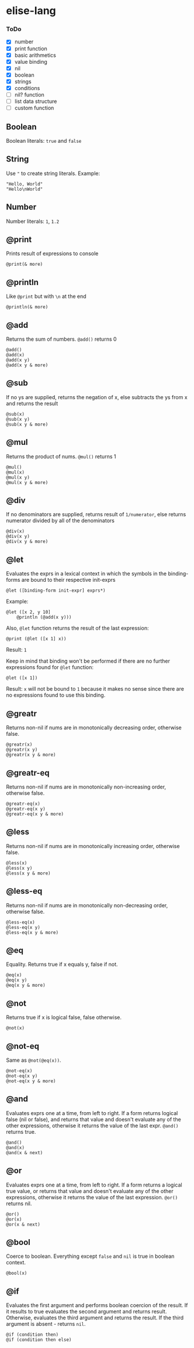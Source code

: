 # elise-lang

### ToDo

- [x] number
- [x] print function
- [x] basic arithmetics
- [x] value binding
- [x] nil
- [x] boolean
- [x] strings
- [x] conditions
- [ ] nil? function
- [ ] list data structure
- [ ] custom function

## Boolean

Boolean literals: `true` and `false`

## String

Use `"` to create string literals. Example:

```
"Hello, World"
"Hello\nWorld"
```

## Number

Number literals: `1`, `1.2`

## @print

Prints result of expressions to console

```
@print(& more)
```

## @println

Like `@print` but with `\n` at the end

```
@println(& more)
```

## @add

Returns the sum of numbers. `@add()` returns 0

```
@add()
@add(x)
@add(x y)
@add(x y & more)
```

## @sub

If no ys are supplied, returns the negation of x, else subtracts the ys from x and returns the result

```
@sub(x)
@sub(x y)
@sub(x y & more)
```

## @mul

Returns the product of nums. `@mul()` returns 1

```
@mul()
@mul(x)
@mul(x y)
@mul(x y & more)
```

## @div

If no denominators are supplied, returns result of `1/numerator`, else returns numerator divided by all of the denominators

```
@div(x)
@div(x y)
@div(x y & more)
```

## @let 

Evaluates the exprs in a lexical context in which the symbols in the binding-forms are bound to their respective init-exprs 

```
@let ([binding-form init-expr] exprs*)
```

Example:

```
@let ([x 2, y 10]
    @println (@add(x y)))
```

Also, `@let` function returns the result of the last expression:

```
@print (@let ([x 1] x))
```

Result: `1`

Keep in mind that binding won't be performed if there are no further expressions found for `@let` function:

```
@let ([x 1])
```

Result: `x` will not be bound to `1` because it makes no sense since there are no expressions found to use this binding.

## @greatr

Returns non-nil if nums are in monotonically decreasing order, otherwise false.

```
@greatr(x)
@greatr(x y)
@greatr(x y & more)
```

## @greatr-eq

Returns non-nil if nums are in monotonically non-increasing order, otherwise false.

```
@greatr-eq(x)
@greatr-eq(x y)
@greatr-eq(x y & more)
```

## @less

Returns non-nil if nums are in monotonically increasing order, otherwise false.

```
@less(x)
@less(x y)
@less(x y & more)
```

## @less-eq

Returns non-nil if nums are in monotonically non-decreasing order, otherwise false.

```
@less-eq(x)
@less-eq(x y)
@less-eq(x y & more)
```

## @eq

Equality. Returns true if x equals y, false if not.

```
@eq(x)
@eq(x y)
@eq(x y & more)
```

## @not

Returns true if x is logical false, false otherwise.

```
@not(x)
```

## @not-eq

Same as `@not(@eq(x))`.

```
@not-eq(x)
@not-eq(x y)
@not-eq(x y & more)
```

## @and

Evaluates exprs one at a time, from left to right. If a form returns logical false (nil or false), and returns that value and doesn't evaluate any of the other expressions, otherwise it returns the value of the last expr. `@and()` returns true.

```
@and()
@and(x)
@and(x & next)
```

## @or

Evaluates exprs one at a time, from left to right. If a form returns a logical true value, or returns that value and doesn't evaluate any of the other expressions, otherwise it returns the value of the last expression. `@or()` returns nil.

```
@or()
@or(x)
@or(x & next)
```

## @bool 

Coerce to boolean. Everything except `false` and `nil` is true in boolean context.

```
@bool(x)
```

## @if 

Evaluates the first argument and performs boolean coercion of the result. If it results to true evaluates the second argument and returns result. Otherwise, evaluates the third argument and returns the result. If the third argument is absent - returns `nil`.

```
@if (condition then)
@if (condition then else)
```
